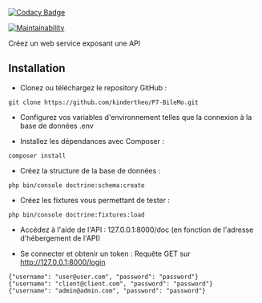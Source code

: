 [![Codacy Badge](https://app.codacy.com/project/badge/Grade/f2e1b1a99d7349aab3852a440d0be7fe)](https://www.codacy.com/manual/kindertheo/P7-BileMo?utm_source=github.com&amp;utm_medium=referral&amp;utm_content=kindertheo/P7-BileMo&amp;utm_campaign=Badge_Grade)

[![Maintainability](https://api.codeclimate.com/v1/badges/2f617c7197ace54fe059/maintainability)](https://codeclimate.com/github/kindertheo/P7-BileMo/maintainability)

Créez un web service exposant une API

## Installation

*   Clonez ou téléchargez le repository GitHub :
```system
git clone https://github.com/kindertheo/P7-BileMo.git
```
*   Configurez vos variables d'environnement telles que la connexion à la base de données .env

*   Installez les dépendances avec Composer :
```system
composer install
```

*   Créez la structure de la base de données :
```system
php bin/console doctrine:schema:create
```

*   Créez les fixtures vous permettant de tester :
```system
php bin/console doctrine:fixtures:load
```

*   Accédez à l'aide de l'API :
127.0.0.1:8000/doc (en fonction de l'adresse d'hébergement de l'API)

*   Se connecter et obtenir un token :
Requête GET sur http://127.0.0.1:8000/login

``` 
{"username": "user@user.com", "password": "password"}
{"username": "client@client.com", "password": "password"}
{"username": "admin@admin.com", "password": "password"}
```
